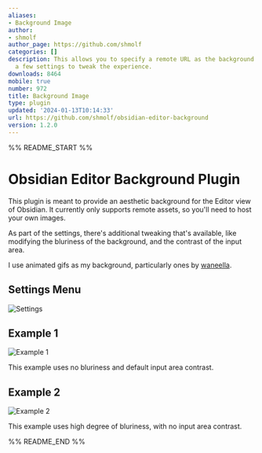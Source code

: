```yaml
---
aliases:
- Background Image
author:
- shmolf
author_page: https://github.com/shmolf
categories: []
description: This allows you to specify a remote URL as the background image, and
  a few settings to tweak the experience.
downloads: 8464
mobile: true
number: 972
title: Background Image
type: plugin
updated: '2024-01-13T10:14:33'
url: https://github.com/shmolf/obsidian-editor-background
version: 1.2.0
---
```


%% README_START %%

# Obsidian Editor Background Plugin

This plugin is meant to provide an aesthetic background for the Editor view of Obsidian.
It currently only supports remote assets, so you'll need to host your own images.

As part of the settings, there's additional tweaking that's available, like modifying the
bluriness of the background, and the contrast of the input area.

I use animated gifs as my background, particularly ones by [waneella](https://waneella.com/).

## Settings Menu
![Settings](https://raw.githubusercontent.com/shmolf/obsidian-editor-background/HEAD/screenshots/SettingsMenu.jpg)

## Example 1
![Example 1](https://raw.githubusercontent.com/shmolf/obsidian-editor-background/HEAD/screenshots/Example1.jpg)

This example uses no bluriness and default input area contrast.

## Example 2
![Example 2](https://raw.githubusercontent.com/shmolf/obsidian-editor-background/HEAD/screenshots/Example2.jpg)

This example uses high degree of bluriness, with no input area contrast.


%% README_END %%